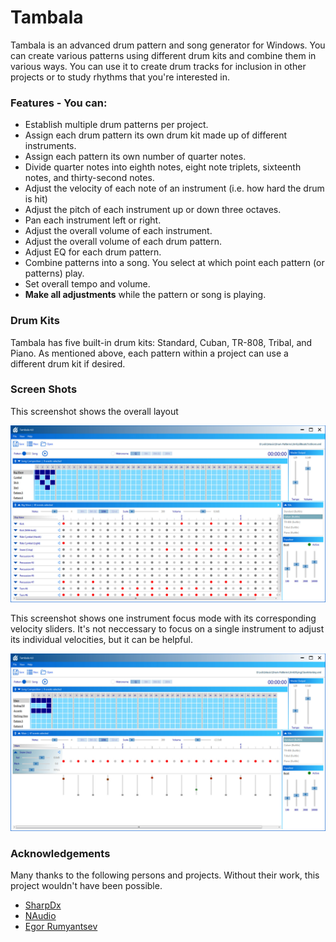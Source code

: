 # Tambala
Tambala is an advanced drum pattern and song generator for Windows. 
You can create various patterns using different drum kits and combine them in various ways.
You can use it to create drum tracks for inclusion in other projects or to study rhythms that you're interested in.

### Features - You can:

* Establish multiple drum patterns per project.
* Assign each drum pattern its own drum kit made up of different instruments.
* Assign each pattern its own number of quarter notes.
* Divide quarter notes into eighth notes, eight note triplets, sixteenth notes, and thirty-second notes.
* Adjust the velocity of each note of an instrument (i.e. how hard the drum is hit)
* Adjust the pitch of each instrument up or down three octaves.
* Pan each instrument left or right.
* Adjust the overall volume of each instrument.
* Adjust the overall volume of each drum pattern.
* Adjust EQ for each drum pattern.
* Combine patterns into a song. You select at which point each pattern (or patterns) play.
* Set overall tempo and volume.
* **Make all adjustments** while the pattern or song is playing.

### Drum Kits
Tambala has five built-in drum kits: Standard, Cuban, TR-808, Tribal, and Piano. As mentioned above, each pattern
within a project can use a different drum kit if desired.

### Screen Shots
This screenshot shows the overall layout

![Tambala Screenshot #1](/docs/img/tambala.1.jpg)

This screenshot shows one instrument focus mode with its corresponding velocity sliders.
It's not neccessary to focus on a single instrument to adjust its individual velocities,
but it can be helpful.

![Tambala Screenshot #2](/docs/img/tambala.2.jpg)

### Acknowledgements
Many thanks to the following persons and projects. Without their work, this project wouldn't have been possible.

* [SharpDx](https://github.com/sharpdx/SharpDX)
* [NAudio](https://github.com/naudio/NAudio)
* [Egor Rumyantsev](https://www.behance.net/pio-5)
